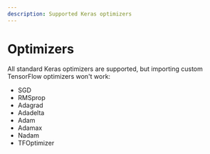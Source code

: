 ```yaml
---
description: Supported Keras optimizers
---
```


# Optimizers

All standard Keras optimizers are supported, but importing custom TensorFlow optimizers won't work:

* SGD
* RMSprop
* Adagrad
* Adadelta
* Adam
* Adamax
* Nadam
* TFOptimizer
